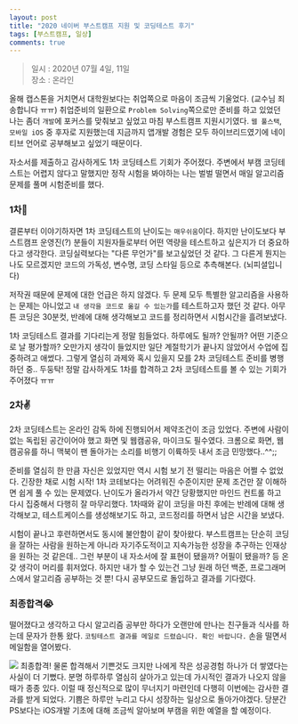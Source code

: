 ```yaml
---
layout: post
title: "2020 네이버 부스트캠프 지원 및 코딩테스트 후기"
tags: [부스트캠프, 일상]
comments: true
---
```


> 일시 : 2020년 07월 4일, 11일  
> 장소 : 온라인  

올해 캡스톤을 거치면서 대학원보다는 취업쪽으로 마음이 조금씩 기울었다. (교수님 죄송합니다 ㅠㅠ) 취업준비의 일환으로 ```Problem Solving```쪽으로만 준비를 하고 있었던 나는 좀더 ```개발```에 포커스를 맞춰보고 싶었고 마침 부스트캠프 지원시기였다. ```웹 풀스택```, ```모바일 iOS``` 중 후자로 지원했는데 지금까지 앱개발 경험은 모두 하이브리드였기에 네이티브 언어로 공부해보고 싶었기 때문이다.  

자소서를 제출하고 감사하게도 1차 코딩테스트 기회가 주어졌다. 주변에서 부캠 코딩테스트는 어렵지 않다고 말했지만 정작 시험을 봐야하는 나는 벌벌 떨면서 매일 알고리즘 문제를 풀며 시험준비를 했다.  

### 1차👊  
결론부터 이야기하자면 1차 코딩테스트의 난이도는 ```매우쉬움```이다. 하지만 난이도보다 부스트캠프 운영진(?) 분들이 지원자들로부터 어떤 역량을 테스트하고 싶은지가 더 중요하다고 생각한다. 코딩실력보다는 "다른 무언가"를 보고싶었던 것 같다. 그 다른게 뭔지는 나도 모르겠지만 코드의 가독성, 변수명, 코딩 스타일 등으로 추측해본다. (뇌피셜입니다)  

저작권 때문에 문제에 대한 언급은 하지 않겠다. 두 문제 모두 특별한 알고리즘을 사용하는 문제는 아니었고 ```내 생각을 코드로 옮길 수 있는가```를 테스트하고자 했던 것 같다. 아무튼 코딩은 30분컷, 반례에 대해 생각해보고 코드를 정리하면서 시험시간을 흘려보냈다.  

1차 코딩테스트 결과를 기다리는게 정말 힘들었다. 하루에도 될까? 안될까? 어떤 기준으로 날 평가할까? 오만가지 생각이 들었지만 일단 계절학기가 끝나지 않았어서 수업에 집중하려고 애썼다. 그렇게 열심히 과제와 혹시 있을지 모를 2차 코딩테스트 준비를 병행하던 중.. 두둥탁! 정말 감사하게도 1차를 합격하고 2차 코딩테스트를 볼 수 있는 기회가 주어졌다 ㅠㅠ  

### 2차✌  
2차 코딩테스트는 온라인 감독 하에 진행되어서 제약조건이 조금 있었다. 주변에 사람이 없는 독립된 공간이어야 했고 화면 및 웹캠공유, 마이크도 필수였다. 크롬으로 화면, 웹캠공유를 하니 맥북이 팬 돌아가는 소리를 비행기 이륙하듯 내서 조금 민망했다..^^;;  

준비를 열심히 한 만큼 자신은 있었지만 역시 시험 보기 전 떨리는 마음은 어쩔 수 없었다. 긴장한 채로 시험 시작! 1차 코테보다는 어려워진 수준이지만 문제 조건만 잘 이해하면 쉽게 풀 수 있는 문제였다. 난이도가 올라가서 약간 당황했지만 마인드 컨트롤 하고 다시 집중해서 다행히 잘 마무리했다. 1차때와 같이 코딩을 마친 후에는 반례에 대해 생각해보고, 테스트케이스를 생성해보기도 하고, 코드정리를 하면서 남은 시간을 보냈다.  

시험이 끝나고 후련하면서도 동시에 불안함이 같이 찾아왔다. 부스트캠프는 단순히 코딩을 잘하는 사람을 원하는게 아니라 자기주도적이고 지속가능한 성장을 추구하는 인재상을 원하는 것 같은데.. 그런 부분이 내 자소서에 잘 표현이 됐을까? 어필이 됐을까? 등 온갖 생각이 머리를 휘저었다. 하지만 내가 할 수 있는건 그냥 원래 하던 백준, 프로그래머스에서 알고리즘 공부하는 것 뿐! 다시 공부모드로 돌입하고 결과를 기다렸다.  

### 최종합격😭  
떨어졌다고 생각하고 다시 알고리즘 공부만 하다가 오랜만에 만나는 친구들과 식사를 하는데 문자가 한통 왔다. ```코팅테스트 결과를 메일로 드렸습니다. 확인 바랍니다.``` 손을 떨면서 메일함을 열어봤다.  

<img src="https://user-images.githubusercontent.com/35067611/87847504-c4b55080-c913-11ea-97e1-582c0d1e644e.png">  
최종합격! 물론 합격해서 기쁜것도 크지만 나에게 작은 성공경험 하나가 더 쌓였다는 사실이 더 기뻤다. 분명 하루하루 열심히 살아가고 있는데 가시적인 결과가 나오지 않을때가 종종 있다. 이럴 때 정신적으로 많이 무너지기 마련인데 다행히 이번에는 감사한 결과를 받게 되었다. 기쁨은 하루만 누리고 다시 성장하는 일상으로 돌아가야겠다. 당분간 PS보다는 iOS개발 기초에 대해 조금씩 알아보며 부캠을 위한 예열을 할 예정이다.  

